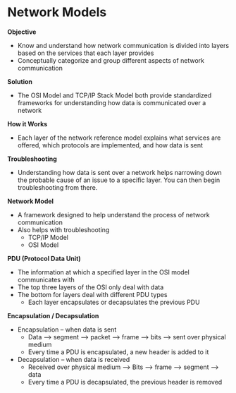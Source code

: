 # Network Models

**Objective**
- Know and understand how network communication is divided into layers based on the services that each layer provides
- Conceptually categorize and group different aspects of network communication

**Solution**
- The OSI Model and TCP/IP Stack Model both provide standardized frameworks for understanding how data is communicated over a network

**How it Works**
- Each layer of the network reference model explains what services are offered, which protocols are implemented, and how data is sent

**Troubleshooting**
- Understanding how data is sent over a network helps narrowing down the probable cause of an issue to a specific layer. You can then begin troubleshooting from there.

**Network Model**
- A framework designed to help understand the process of network communication
- Also helps with troubleshooting
	- TCP/IP Model
	- OSI Model

**PDU (Protocol Data Unit)**
- The information at which a specified layer in the OSI model communicates with
- The top three layers of the OSI only deal with data
- The bottom for layers deal with different PDU types
  - Each layer encapsulates or decapsulates the previous PDU

**Encapsulation / Decapsulation**
- Encapsulation – when data is sent
  - Data --> segment --> packet --> frame --> bits --> sent over physical medium
  - Every time a PDU is encapsulated, a new header is added to it
- Decapsulation – when data is received
  - Received over physical medium --> Bits --> frame --> segment --> data
  - Every time a PDU is decapsulated, the previous header is removed
